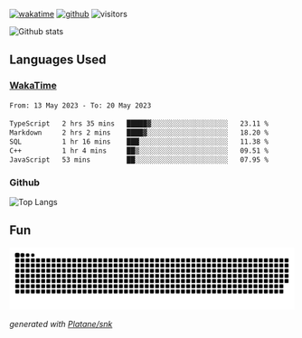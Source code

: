 [![wakatime](https://wakatime.com/badge/user/82c377cd-a54c-404c-b7df-177b313ca539.svg)](https://wakatime.com/@82c377cd-a54c-404c-b7df-177b313ca539)
[![github](https://img.shields.io/github/followers/xinthose?logo=github&style=plastic)](https://github.com/alanhamlett?tab=followers)
![visitors](https://visitor-badge.glitch.me/badge?page_id=xinthose&left_color=green&right_color=red)

![Github stats](https://github-readme-stats.vercel.app/api?username=xinthose&show_icons=true&theme=radical&count_private=true)

## Languages Used

### [WakaTime](https://wakatime.com/)
<!--START_SECTION:waka-->

```text
From: 13 May 2023 - To: 20 May 2023

TypeScript   2 hrs 35 mins   █████▓░░░░░░░░░░░░░░░░░░░   23.11 %
Markdown     2 hrs 2 mins    ████▓░░░░░░░░░░░░░░░░░░░░   18.20 %
SQL          1 hr 16 mins    ███░░░░░░░░░░░░░░░░░░░░░░   11.38 %
C++          1 hr 4 mins     ██▒░░░░░░░░░░░░░░░░░░░░░░   09.51 %
JavaScript   53 mins         ██░░░░░░░░░░░░░░░░░░░░░░░   07.95 %
```

<!--END_SECTION:waka-->

### Github

![Top Langs](https://github-readme-stats.vercel.app/api/top-langs/?username=xinthose)

## Fun
![github contribution grid snake animation](https://raw.githubusercontent.com/xinthose/xinthose/output/github-contribution-grid-snake.svg)

_generated with [Platane/snk](https://github.com/Platane/snk)_

